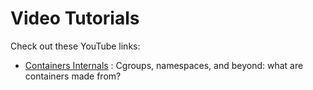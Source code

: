 # Video Tutorials

Check out these YouTube links:
* [Containers Internals](https://www.youtube.com/watch?v=sK5i-N34im8)
: Cgroups, namespaces, and beyond: what are containers made from?

